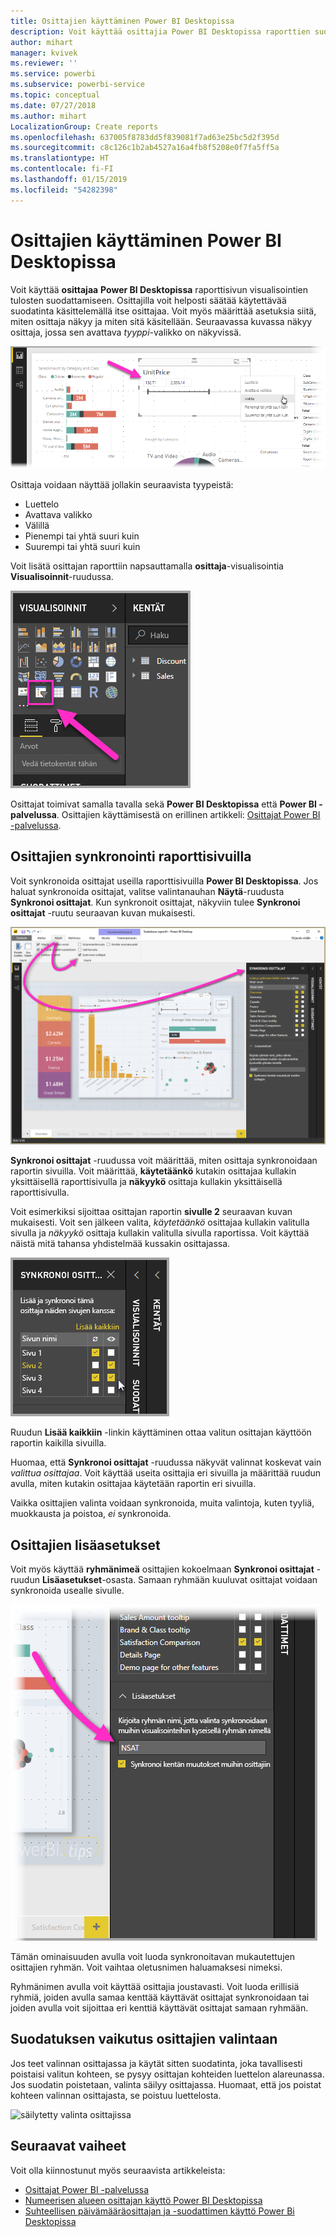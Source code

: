 ```yaml
---
title: Osittajien käyttäminen Power BI Desktopissa
description: Voit käyttää osittajia Power BI Desktopissa raporttien suodattamiseen, korostamiseen ja mukauttamiseen
author: mihart
manager: kvivek
ms.reviewer: ''
ms.service: powerbi
ms.subservice: powerbi-service
ms.topic: conceptual
ms.date: 07/27/2018
ms.author: mihart
LocalizationGroup: Create reports
ms.openlocfilehash: 637005f8783dd5f839081f7ad63e25bc5d2f395d
ms.sourcegitcommit: c8c126c1b2ab4527a16a4fb8f5208e0f7fa5ff5a
ms.translationtype: HT
ms.contentlocale: fi-FI
ms.lasthandoff: 01/15/2019
ms.locfileid: "54282398"
---
```

# <a name="using-slicers-power-bi-desktop"></a>Osittajien käyttäminen Power BI Desktopissa

Voit käyttää **osittajaa** **Power BI Desktopissa** raporttisivun visualisointien tulosten suodattamiseen. Osittajilla voit helposti säätää käytettävää suodatinta käsittelemällä itse osittajaa. Voit myös määrittää asetuksia siitä, miten osittaja näkyy ja miten sitä käsitellään. Seuraavassa kuvassa näkyy osittaja, jossa sen avattava *tyyppi*-valikko on näkyvissä. 

![osittajat Desktopissa](./media/desktop-slicers/desktop-slicers_01.png)

Osittaja voidaan näyttää jollakin seuraavista tyypeistä:

* Luettelo
* Avattava valikko
* Välillä
* Pienempi tai yhtä suuri kuin
* Suurempi tai yhtä suuri kuin

Voit lisätä osittajan raporttiin napsauttamalla **osittaja**-visualisointia **Visualisoinnit**-ruudussa.

![osittajan visuaalinen tyyppi](./media/desktop-slicers/desktop-slicers_02.png)

Osittajat toimivat samalla tavalla sekä **Power BI Desktopissa** että **Power BI -palvelussa**. Osittajien käyttämisestä on erillinen artikkeli: [Osittajat Power BI -palvelussa](power-bi-visualization-slicers.md).

## <a name="synchronize-slicers-across-report-pages"></a>Osittajien synkronointi raporttisivuilla

Voit synkronoida osittajat useilla raporttisivuilla **Power BI Desktopissa**. Jos haluat synkronoida osittajat, valitse valintanauhan **Näytä**-ruudusta **Synkronoi osittajat**. Kun synkronoit osittajat, näkyviin tulee **Synkronoi osittajat** -ruutu seuraavan kuvan mukaisesti.

![näytä synkronoi osittajat -ruutu](./media/desktop-slicers/desktop-slicers_03.png)

**Synkronoi osittajat** -ruudussa voit määrittää, miten osittaja synkronoidaan raportin sivuilla. Voit määrittää, **käytetäänkö** kutakin osittajaa kullakin yksittäisellä raporttisivulla ja **näkyykö** osittaja kullakin yksittäisellä raporttisivulla.

Voit esimerkiksi sijoittaa osittajan raportin **sivulle 2** seuraavan kuvan mukaisesti. Voit sen jälkeen valita, *käytetäänkö* osittajaa kullakin valitulla sivulla ja *näkyykö* osittaja kullakin valitulla sivulla raportissa. Voit käyttää näistä mitä tahansa yhdistelmää kussakin osittajassa. 

![synkronoi osittajat](./media/desktop-slicers/desktop-slicers_04.png)

Ruudun **Lisää kaikkiin** -linkin käyttäminen ottaa valitun osittajan käyttöön raportin kaikilla sivuilla.


Huomaa, että **Synkronoi osittajat** -ruudussa näkyvät valinnat koskevat vain *valittua osittajaa*. Voit käyttää useita osittajia eri sivuilla ja määrittää ruudun avulla, miten kutakin osittajaa käytetään raportin eri sivuilla. 

Vaikka osittajien valinta voidaan synkronoida, muita valintoja, kuten tyyliä, muokkausta ja poistoa, *ei* synkronoida. 

## <a name="advanced-options-for-slicers"></a>Osittajien lisäasetukset

Voit myös käyttää **ryhmänimeä** osittajien kokoelmaan **Synkronoi osittajat** -ruudun **Lisäasetukset**-osasta. Samaan ryhmään kuuluvat osittajat voidaan synkronoida usealle sivulle. 

![osittajien ryhmänimi](./media/desktop-slicers/desktop-slicers_05.png)

Tämän ominaisuuden avulla voit luoda synkronoitavan mukautettujen osittajien ryhmän. Voit vaihtaa oletusnimen haluamaksesi nimeksi. 

Ryhmänimen avulla voit käyttää osittajia joustavasti. Voit luoda erillisiä ryhmiä, joiden avulla samaa kenttää käyttävät osittajat synkronoidaan tai joiden avulla voit sijoittaa eri kenttiä käyttävät osittajat samaan ryhmään. 

## <a name="how-filtering-affects-selection-in-slicers"></a>Suodatuksen vaikutus osittajien valintaan

Jos teet valinnan osittajassa ja käytät sitten suodatinta, joka tavallisesti poistaisi valitun kohteen, se pysyy osittajan kohteiden luettelon alareunassa. Jos suodatin poistetaan, valinta säilyy osittajassa. Huomaat, että jos poistat kohteen valinnan osittajasta, se poistuu luettelosta.

![säilytetty valinta osittajissa](./media/desktop-slicers/retained-selection-in-slicers.gif)


## <a name="next-steps"></a>Seuraavat vaiheet

Voit olla kiinnostunut myös seuraavista artikkeleista:

* [Osittajat Power BI -palvelussa](power-bi-visualization-slicers.md)
* [Numeerisen alueen osittajan käyttö Power BI Desktopissa](../desktop-slicer-numeric-range.md)
* [Suhteellisen päivämääräosittajan ja -suodattimen käyttö Power Bi Desktopissa](desktop-slicer-filter-date-range.md)

